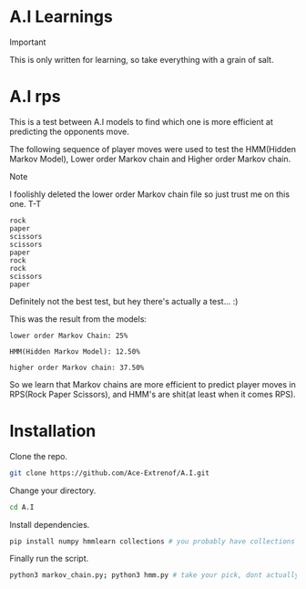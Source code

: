 # A.I Learnings
> [!IMPORTANT]
> This is only written for learning, so take everything with a grain of salt.

# A.I rps
This is a test between A.I models to find which one is more efficient at predicting the opponents move.

The following sequence of player moves were used to test the HMM(Hidden Markov Model), Lower order Markov chain and Higher order Markov chain.

> [!NOTE]
> I foolishly deleted the lower order Markov chain file so just trust me on this one. T-T

```
rock
paper
scissors
scissors
paper
rock
rock
scissors
paper
```

Definitely not the best test, but hey there's actually a test... :)

This was the result from the models: 
```
lower order Markov Chain: 25%

HMM(Hidden Markov Model): 12.50%

higher order Markov chain: 37.50%
```

So we learn that Markov chains are more efficient to predict player moves in RPS(Rock Paper Scissors), and HMM's are shit(at least when it comes RPS).

# Installation
Clone the repo.

```sh
git clone https://github.com/Ace-Extrenof/A.I.git
```

Change your directory.

```sh
cd A.I
```

Install dependencies.

```sh
pip install numpy hmmlearn collections # you probably have collections installed but it doesn't hurt to try anyway.
```

Finally run the script.

```sh
python3 markov_chain.py; python3 hmm.py # take your pick, dont actually run this command...
```
